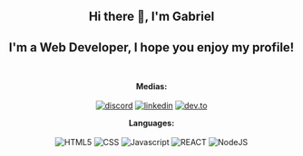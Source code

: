 <section align="center">
  <h1> Hi there 👋, I'm Gabriel </h1>

  <h2>I'm a Web Developer, I hope you enjoy my profile!</h2>
  <br>

  <b>Medias:</b> 
  <br>
  <br>
  [![discord](https://img.shields.io/badge/Discord-7289DA?style=for-the-badge&logo=discord&logoColor=white)][discord-url]
  [![linkedin](https://img.shields.io/badge/LinkedIn-0077B5?style=for-the-badge&logo=linkedin&logoColor=white)][linkedin-url]
  [![dev.to](https://img.shields.io/badge/dev.to-0A0A0A?style=for-the-badge&logo=devdotto&logoColor=white)][dev.to-url]


  <b>Languages:</b>
  <br>
  <br>
  ![HTML5](https://img.shields.io/badge/HTML5-E34F26?style=for-the-badge&logo=html5&logoColor=white)
  ![CSS](https://img.shields.io/badge/CSS3-1572B6?style=for-the-badge&logo=css3&logoColor=white)
  ![Javascript](https://img.shields.io/badge/JavaScript-323330?style=for-the-badge&logo=javascript&logoColor=F7DF1E)
  ![REACT](https://img.shields.io/badge/React-20232A?style=for-the-badge&logo=react&logoColor=61DAFB)
  ![NodeJS](https://img.shields.io/badge/node.js-6DA55F?style=for-the-badge&logo=node.js&logoColor=white)
  
</section>

<!-- LINKS -->

[discord-url]: https://discord.com/users/904870742993276989
[linkedin-url]: https://www.linkedin.com/in/gabriel-quint%C3%A3o-69ab16252/
[dev.to-url]: https://dev.to/gxelol
